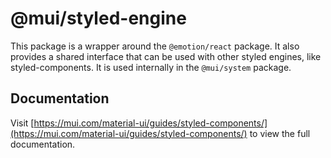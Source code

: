 # @mui/styled-engine

This package is a wrapper around the `@emotion/react` package.
It also provides a shared interface that can be used with other styled engines, like styled-components.
It is used internally in the `@mui/system` package.

## Documentation

<!-- #default-branch-switch -->

Visit [https://mui.com/material-ui/guides/styled-components/](https://mui.com/material-ui/guides/styled-components/) to view the full documentation.
